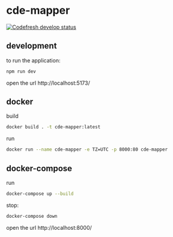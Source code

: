 # cde-mapper
[![Codefresh develop status]( https://g.codefresh.io/api/badges/pipeline/tarelli/UCSD%20CDE%20Mapper%2Fdev?type=cf-1&key=eyJhbGciOiJIUzI1NiJ9.NWFkNzMyNDIzNjQ1YWMwMDAxMTJkN2Rl.-gUEkJxH6NCCIRgSIgEikVDte-Q0BsGZKEs4uahgpzs)]( https://g.codefresh.io/pipelines/edit/new/builds?id=659683be9eb2ec72fdada817&pipeline=dev&projects=UCSD%20CDE%20Mapper&projectId=659683a456001f332132073e)


## development

to run the application:
```bash
npm run dev
```

open the url http://localhost:5173/

## docker

build
```bash
docker build . -t cde-mapper:latest
```

run
```bash
docker run --name cde-mapper -e TZ=UTC -p 8000:80 cde-mapper
```

## docker-compose

run
```bash
docker-compose up --build
```

stop:
```bash
docker-compose down
```

open the url http://localhost:8000/

